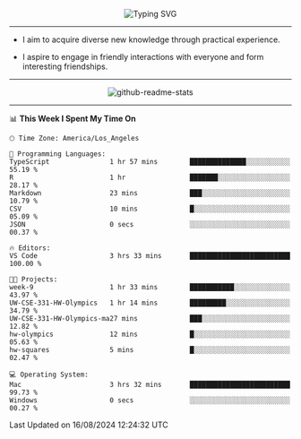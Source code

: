 <p align="center">
  <img src="https://readme-typing-svg.demolab.com?font=Fira+Code&weight=500&size=32&duration=2500&pause=1600&center=true&vCenter=true&random=false&width=1024&height=64&lines=Hi+there+%F0%9F%91%8B;I'm+delighted+you+could+make+it+here+%F0%9F%8E%89;I'm+Harry%2C+a+college+student+still+finding+my+way" alt="Typing SVG" />
</p>


---


- I aim to acquire diverse new knowledge through practical experience.

- I aspire to engage in friendly interactions with everyone and form interesting friendships.


---


<p align="center">
  <img src="https://github-readme-stats.vercel.app/api?username=Harry-Jing&show_icons=true" alt="github-readme-stats"/>
</p>


---

<!--START_SECTION:waka-->
📊 **This Week I Spent My Time On** 

```text
🕑︎ Time Zone: America/Los_Angeles

💬 Programming Languages: 
TypeScript               1 hr 57 mins        ██████████████░░░░░░░░░░░   55.19 % 
R                        1 hr                ███████░░░░░░░░░░░░░░░░░░   28.17 % 
Markdown                 23 mins             ███░░░░░░░░░░░░░░░░░░░░░░   10.79 % 
CSV                      10 mins             █░░░░░░░░░░░░░░░░░░░░░░░░   05.09 % 
JSON                     0 secs              ░░░░░░░░░░░░░░░░░░░░░░░░░   00.37 % 

🔥 Editors: 
VS Code                  3 hrs 33 mins       █████████████████████████   100.00 % 

🐱‍💻 Projects: 
week-9                   1 hr 33 mins        ███████████░░░░░░░░░░░░░░   43.97 % 
UW-CSE-331-HW-Olympics   1 hr 14 mins        █████████░░░░░░░░░░░░░░░░   34.79 % 
UW-CSE-331-HW-Olympics-ma27 mins             ███░░░░░░░░░░░░░░░░░░░░░░   12.82 % 
hw-olympics              12 mins             █░░░░░░░░░░░░░░░░░░░░░░░░   05.63 % 
hw-squares               5 mins              █░░░░░░░░░░░░░░░░░░░░░░░░   02.47 % 

💻 Operating System: 
Mac                      3 hrs 32 mins       █████████████████████████   99.73 % 
Windows                  0 secs              ░░░░░░░░░░░░░░░░░░░░░░░░░   00.27 % 
```


 Last Updated on 16/08/2024 12:24:32 UTC
<!--END_SECTION:waka-->
